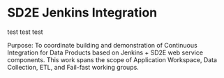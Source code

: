 # SD2E Jenkins Integration

test test test

Purpose: To coordinate building and demonstration of Continuous Integration for Data Products based on Jenkins + SD2E web service components. This work spans the scope of Application Workspace, Data Collection, ETL, and Fail-fast working groups.

